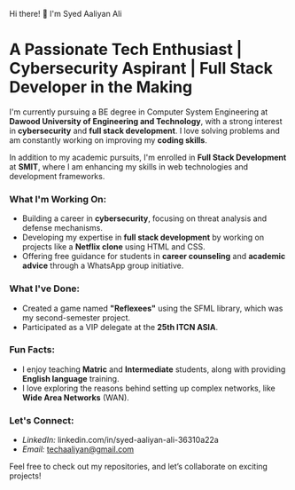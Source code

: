 Hi there! 👋 I'm Syed Aaliyan Ali

# A Passionate Tech Enthusiast | Cybersecurity Aspirant | Full Stack Developer in the Making

I'm currently pursuing a BE degree in Computer System Engineering at **Dawood University of Engineering and Technology**, with a strong interest in **cybersecurity** and **full stack development**. I love solving problems and am constantly working on improving my **coding skills**.

In addition to my academic pursuits, I'm enrolled in **Full Stack Development** at **SMIT**, where I am enhancing my skills in web technologies and development frameworks.

### What I'm Working On:
- Building a career in **cybersecurity**, focusing on threat analysis and defense mechanisms.
- Developing my expertise in **full stack development** by working on projects like a **Netflix clone** using HTML and CSS.
- Offering free guidance for students in **career counseling** and **academic advice** through a WhatsApp group initiative.

### What I've Done:
- Created a game named **"Reflexees"** using the SFML library, which was my second-semester project.
- Participated as a VIP delegate at the **25th ITCN ASIA**.

### Fun Facts:
- I enjoy teaching **Matric** and **Intermediate** students, along with providing **English language** training.
- I love exploring the reasons behind setting up complex networks, like **Wide Area Networks** (WAN).

### Let's Connect:
- *LinkedIn:* linkedin.com/in/syed-aaliyan-ali-36310a22a
- *Email:* techaaliyan@gmail.com

Feel free to check out my repositories, and let’s collaborate on exciting projects!

<!---
syedaaliyanali/syedaaliyanali is a ✨ special ✨ repository because its `README.md` (this file) appears on your GitHub profile.
You can click the Preview link to take a look at your changes.
--->
